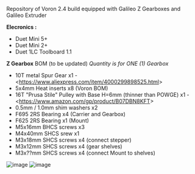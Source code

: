 Repository of Voron 2.4 build equipped with Galileo Z Gearboxes and Galileo Extruder

**Elecronics :**
- Duet Mini 5+
- Duet Mini 2+
- Duet 1LC Toolboard 1.1

**Z Gearbox** BOM (to be updated)
_Quantity is for ONE (1) Gearbox_
- 10T metal Spur Gear x1 - <<https://www.aliexpress.com/item/4000299898525.html>>
- 5x4mm Heat inserts x8 (Voron BOM)
- 16T "Prusa Stile" Pulley with Base H=6mm (thinner than POWGE) x1 - <<https://www.amazon.com/gp/product/B07DBN8KFT>>
- 0.5mm / 1.0mm shim washers x2 
- F695 2RS Bearing x4 (Carrier and Gearbox)
- F625 2RS Bearing x1 (Mount)
- M5x16mm BHCS screws x3
- M4x40mm SHCS srew x1
- M3x18mm SHCS screws x4 (connect stepper)
- M3x12mm SHCS screws x4 (gear shelves)
- M3x??mm SHCS screws x4 (connect Mount to shelves)

![image](https://user-images.githubusercontent.com/76037248/125197641-d5ff1780-e25e-11eb-9f1c-6b353727444d.png)
![image](https://user-images.githubusercontent.com/76037248/125197650-ddbebc00-e25e-11eb-9f4b-6601d3c0f62b.png)
